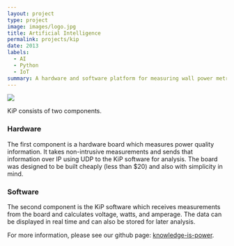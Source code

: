 ```yaml
---
layout: project
type: project
image: images/logo.jpg
title: Artificial Intelligence
permalink: projects/kip
date: 2013
labels:
  - AI
  - Python
  - IoT
summary: A hardware and software platform for measuring wall power metrics.
---
```


<img class="ui image" src="{{ site.baseurl }}/images/logo.jpg">

KiP consists of two components.

### Hardware
The first component is a hardware board which measures power quality information. It takes non-intrusive measurements
and sends that information over IP using UDP to the KiP software for analysis. The board was designed to be built
cheaply (less than $20) and also with simplicity in mind.

### Software
The second component is the KiP software which receives measurements from the board and calculates voltage,
watts, and amperage. The data can be displayed in real time and can also be stored for later analysis.

For more information, please see our github page: <a href="http://anthonyjchriste.github.io/knowledge-is-power/">
<i class="large github icon "></i>knowledge-is-power</a>.

